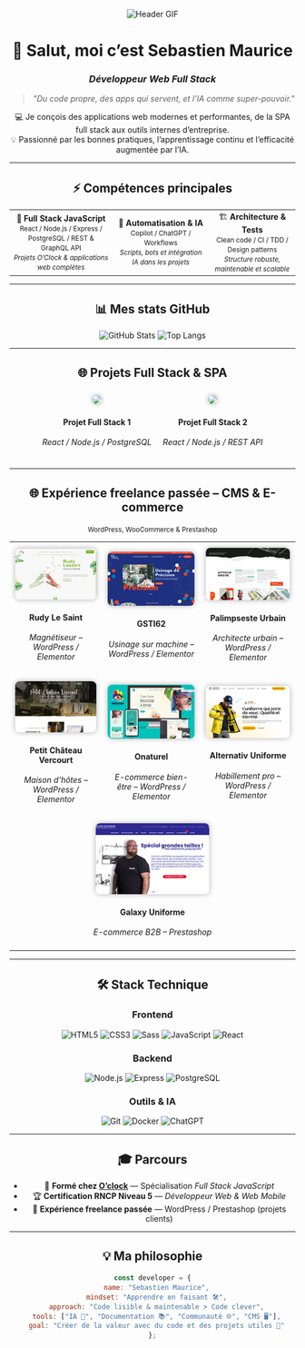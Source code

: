 <!-- 💻 Profil GitHub Pro - Sebastien Maurice -->
<!-- Version dynamique inspirée de Kiran1689 -->

<div align="center">

![Header GIF](https://media.giphy.com/media/3o7aCTfyhYawdOXcFW/giphy.gif) <!-- Tu peux remplacer par un GIF plus perso -->

# 👋 Salut, moi c’est **Sebastien Maurice**
### *Développeur Web Full Stack*

> *"Du code propre, des apps qui servent, et l’IA comme super-pouvoir."*

💻 Je conçois des applications web modernes et performantes, de la SPA full stack aux outils internes d’entreprise.  
💡 Passionné par les bonnes pratiques, l’apprentissage continu et l’efficacité augmentée par l’IA.

---

## ⚡ Compétences principales

<table align="center">
<tr>
<td align="center">
🎯 <b>Full Stack JavaScript</b><br>
<small>React / Node.js / Express / PostgreSQL / REST & GraphQL API</small><br>
<small><i>Projets O’Clock & applications web complètes</i></small>
</td>
<td align="center">
🤖 <b>Automatisation & IA</b><br>
<small>Copilot / ChatGPT / Workflows</small><br>
<small><i>Scripts, bots et intégration IA dans les projets</i></small>
</td>
<td align="center">
🏗️ <b>Architecture & Tests</b><br>
<small>Clean code / CI / TDD / Design patterns</small><br>
<small><i>Structure robuste, maintenable et scalable</i></small>
</td>
</tr>
</table>

---

## 📊 Mes stats GitHub
<p align="center">
  <img src="https://github-readme-stats.vercel.app/api?username=sebastienmaurice&show_icons=true&theme=radical&count_private=true" alt="GitHub Stats" />
  <img src="https://github-readme-stats.vercel.app/api/top-langs/?username=sebastienmaurice&layout=compact&theme=radical" alt="Top Langs" />
</p>

---

## 🌐 Projets Full Stack & SPA
<div align="center" style="display: flex; justify-content: center; flex-wrap: wrap;">
  <a href="https://ton-projet-live1.com" target="_blank" style="margin:10px; text-align:center; text-decoration:none;">
    <img src="https://via.placeholder.com/250x150.png?text=Projet+1" width="250" style="border-radius: 8px; box-shadow:0 0 10px rgba(0,0,0,0.3); transition: transform 0.3s;" onmouseover="this.style.transform='scale(1.05)'" onmouseout="this.style.transform='scale(1)'">
    <h4>Projet Full Stack 1</h4>
    <p><i>React / Node.js / PostgreSQL</i></p>
  </a>
  <a href="https://ton-projet-live2.com" target="_blank" style="margin:10px; text-align:center; text-decoration:none;">
    <img src="https://via.placeholder.com/250x150.png?text=Projet+2" width="250" style="border-radius: 8px; box-shadow:0 0 10px rgba(0,0,0,0.3); transition: transform 0.3s;" onmouseover="this.style.transform='scale(1.05)'" onmouseout="this.style.transform='scale(1)'">
    <h4>Projet Full Stack 2</h4>
    <p><i>React / Node.js / REST API</i></p>
  </a>
</div>

---

## 🌐 Expérience freelance passée – CMS & E-commerce
<small>WordPress, WooCommerce & Prestashop</small>

<table align="center" style="border-collapse: collapse;">
<tr>
<td align="center" style="padding: 10px;">
  <a href="https://rudylesaint-magnetiseur.com" target="_blank">
    <img src="https://raw.githubusercontent.com/sebastienmaurice/sebastienmaurice/main/rudylesaint.jpg" width="200" style="border-radius: 8px; box-shadow:0 0 10px rgba(0,0,0,0.3); transition: transform 0.3s;" onmouseover="this.style.transform='scale(1.05)'" onmouseout="this.style.transform='scale(1)'">
  </a>
  <h4>Rudy Le Saint</h4>
  <p><i>Magnétiseur – WordPress / Elementor</i></p>
</td>
<td align="center" style="padding: 10px;">
  <a href="https://gsti62.com/" target="_blank">
    <img src="https://raw.githubusercontent.com/sebastienmaurice/sebastienmaurice/main/gsti62.jpg" width="200" style="border-radius: 8px; box-shadow:0 0 10px rgba(0,0,0,0.3); transition: transform 0.3s;" onmouseover="this.style.transform='scale(1.05)'" onmouseout="this.style.transform='scale(1)'">
  </a>
  <h4>GSTI62</h4>
  <p><i>Usinage sur machine – WordPress / Elementor</i></p>
</td>
<td align="center" style="padding: 10px;">
  <a href="https://www.palimpseste-urbain.com/" target="_blank">
    <img src="https://raw.githubusercontent.com/sebastienmaurice/sebastienmaurice/main/palimpseste.jpg" width="200" style="border-radius: 8px; box-shadow:0 0 10px rgba(0,0,0,0.3); transition: transform 0.3s;" onmouseover="this.style.transform='scale(1.05)'" onmouseout="this.style.transform='scale(1)'">
  </a>
  <h4>Palimpseste Urbain</h4>
  <p><i>Architecte urbain – WordPress / Elementor</i></p>
</td>
</tr>
<tr>
<td align="center" style="padding: 10px;">
  <a href="https://www.petitchateauvercourt.com/" target="_blank">
    <img src="https://raw.githubusercontent.com/sebastienmaurice/sebastienmaurice/main/petitchateauvercourt.jpg" width="200" style="border-radius: 8px; box-shadow:0 0 10px rgba(0,0,0,0.3); transition: transform 0.3s;" onmouseover="this.style.transform='scale(1.05)'" onmouseout="this.style.transform='scale(1)'">
  </a>
  <h4>Petit Château Vercourt</h4>
  <p><i>Maison d’hôtes – WordPress / Elementor</i></p>
</td>
<td align="center" style="padding: 10px;">
  <a href="https://onaturel.eu/" target="_blank">
    <img src="https://raw.githubusercontent.com/sebastienmaurice/sebastienmaurice/main/onaturel.jpg" width="200" style="border-radius: 8px; box-shadow:0 0 10px rgba(0,0,0,0.3); transition: transform 0.3s;" onmouseover="this.style.transform='scale(1.05)'" onmouseout="this.style.transform='scale(1)'">
  </a>
  <h4>Onaturel</h4>
  <p><i>E-commerce bien-être – WordPress / Elementor</i></p>
</td>
<td align="center" style="padding: 10px;">
  <a href="https://alternativ-uniforme.fr/" target="_blank">
    <img src="https://raw.githubusercontent.com/sebastienmaurice/sebastienmaurice/main/alternativ.jpg" width="200" style="border-radius: 8px; box-shadow:0 0 10px rgba(0,0,0,0.3); transition: transform 0.3s;" onmouseover="this.style.transform='scale(1.05)'" onmouseout="this.style.transform='scale(1)'">
  </a>
  <h4>Alternativ Uniforme</h4>
  <p><i>Habillement pro – WordPress / Elementor</i></p>
</td>
</tr>
<tr>
<td colspan="3" align="center" style="padding: 10px;">
  <a href="https://www.galaxy-uniforme.com/" target="_blank">
    <img src="https://raw.githubusercontent.com/sebastienmaurice/sebastienmaurice/main/galaxy.jpg" width="200" style="border-radius: 8px; box-shadow:0 0 10px rgba(0,0,0,0.3); transition: transform 0.3s;" onmouseover="this.style.transform='scale(1.05)'" onmouseout="this.style.transform='scale(1)'">
  </a>
  <h4>Galaxy Uniforme</h4>
  <p><i>E-commerce B2B – Prestashop</i></p>
</td>
</tr>
</table>

---

## 🛠️ Stack Technique

### Frontend
![HTML5](https://img.shields.io/badge/-HTML5-E34F26?logo=html5&logoColor=white)
![CSS3](https://img.shields.io/badge/-CSS3-1572B6?logo=css3&logoColor=white)
![Sass](https://img.shields.io/badge/-Sass-CC6699?logo=sass&logoColor=white)
![JavaScript](https://img.shields.io/badge/-JavaScript-F7DF1E?logo=javascript&logoColor=black)
![React](https://img.shields.io/badge/-React-61DAFB?logo=react&logoColor=black)

### Backend
![Node.js](https://img.shields.io/badge/-Node.js-339933?logo=node.js&logoColor=white)
![Express](https://img.shields.io/badge/-Express-000000?logo=express&logoColor=white)
![PostgreSQL](https://img.shields.io/badge/-PostgreSQL-4169E1?logo=postgresql&logoColor=white)

### Outils & IA
![Git](https://img.shields.io/badge/-Git-F05032?logo=git&logoColor=white)
![Docker](https://img.shields.io/badge/-Docker-2496ED?logo=docker&logoColor=white)
![ChatGPT](https://img.shields.io/badge/-ChatGPT-74aa9c?logo=openai&logoColor=white)

---

## 🎓 Parcours
- 🧭 **Formé chez [O’clock](https://oclock.io)** — Spécialisation *Full Stack JavaScript*  
- 🏆 **Certification RNCP Niveau 5** — *Développeur Web & Web Mobile*  
- 💼 **Expérience freelance passée** — WordPress / Prestashop (projets clients)

---

## 💡 Ma philosophie
```js
const developer = {
  name: "Sebastien Maurice",
  mindset: "Apprendre en faisant 🛠️",
  approach: "Code lisible & maintenable > Code clever",
  tools: ["IA 🤖", "Documentation 📚", "Communauté 🌐", "CMS 🖥️"],
  goal: "Créer de la valeur avec du code et des projets utiles 🚀"
};
